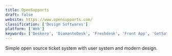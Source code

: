 ```yaml
---
title: OpenSupports
draft: false 
website: https://www.opensupports.com/
classification: ['Design Softwares']
platform: ['Web']
keywords: ['Deskero', 'DiamanteDesk', 'Freshdesk', 'Front App', 'GetSatisfaction', 'HelpCrunch', 'HelpScout', 'Helprace', 'JitBit Helpdesk', 'Kayako', 'OTRS Business Solution', 'OTRS ITSM', 'Request Tracker', 'RescueAssist', 'Spiceworks Help Desk', 'UseResponse', 'UserEcho', 'UserReport', 'UserVoice', 'Zammad', 'osTicket']
---
```

Simple open source ticket system with user system and modern design.